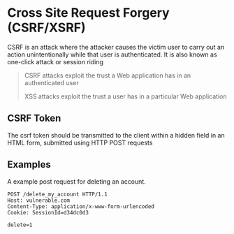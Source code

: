 # Cross Site Request Forgery (CSRF/XSRF)

CSRF is an attack where the attacker causes the victim user to carry out an action unintentionally while that user is authenticated.
It is also known as one-click attack or session riding


> CSRF attacks exploit the trust a Web application has in an authenticated user
>
> XSS attacks exploit the trust a user has in a particular Web application


## CSRF Token

The csrf token should be transmitted to the client within a hidden field in an HTML form, submitted using HTTP POST requests

## Examples

A example post request for deleting an account.
```
POST /delete_my_account HTTP/1.1
Host: vulnerable.com
Content-Type: application/x-www-form-urlencoded
Cookie: SessionId=d34dc0d3

delete=1
```








